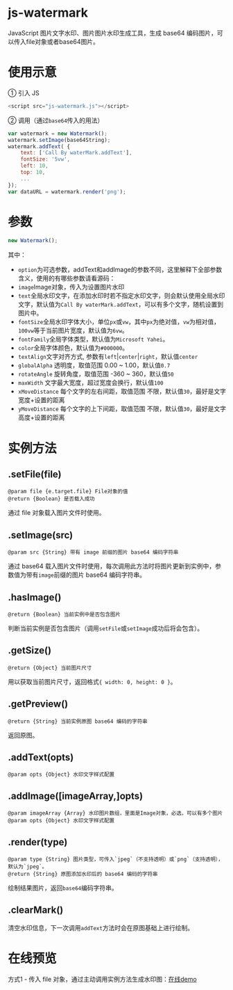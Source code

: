# js-watermark
JavaScript 图片文字水印、图片图片水印生成工具，生成 base64 编码图片，可以传入file对象或者base64图片。

# 使用示意
① 引入 JS 
```JavaScript
<script src="js-watermark.js"></script>
```

② 调用（通过`base64`传入的用法）
```JavaScript
var watermark = new Watermark();
watermark.setImage(base64String);
watermark.addText( {
    text: ['Call By waterMark.addText'],
    fontSize: '5vw',
    left: 10,
    top: 10,
    ...
});
var dataURL = watermark.render('png');
```

# 参数
```JavaScript
new Watermark();
```

其中：
* `option`为可选参数，addText和addImage的参数不同，这里解释下全部参数含义，使用的有哪些参数请看源码：
* `image`Image对象，传入为设置图片水印
* `text`全局水印文字，在添加水印时若不指定水印文字，则会默认使用全局水印文字，默认值为`Call By waterMark.addText`，可以有多个文字，随机设置到图片中。
* `fontSize`全局水印字体大小，单位`px`或`vw`，其中`px`为绝对值，`vw`为相对值，`100vw`等于当前图片宽度，默认值为`6vw`。
* `fontFamily`全局字体类型，默认值为`Microsoft Yahei`。
* `color`全局字体颜色，默认值为`#000000`。
* `textAlign`文字对齐方式, 参数有`left`|`center`|`right`，默认值`center`
* `globalAlpha` 透明度，取值范围 0.00 ~ 1.00，默认值`0.7`
* `rotateAngle` 旋转角度，取值范围 -360 ~ 360，默认值`50`
* `maxWidth` 文字最大宽度，超过宽度会换行，默认值`100`
* `xMoveDistance` 每个文字的左右间距，取值范围 不限，默认值`30`，最好是文字宽度+设置的距离
* `yMoveDistance` 每个文字的上下间距，取值范围 不限，默认值`30`，最好是文字高度+设置的距离
  
# 实例方法
## .setFile(file)
```
@param file {e.target.file} File对象的值
@return {Boolean} 是否载入成功 
```
通过 file 对象载入图片文件时使用。

## .setImage(src)
```
@param src {String} 带有 image 前缀的图片 base64 编码字符串
```
通过 base64 载入图片文件时使用，每次调用此方法时将图片更新到实例中，参数值为带有`image`前缀的图片 base64 编码字符串。

## .hasImage()
```
@return {Boolean} 当前实例中是否包含图片
```
判断当前实例是否包含图片（调用`setFile`或`setImage`成功后将会包含）。

## .getSize()
```
@return {Object} 当前图片尺寸 
```
用以获取当前图片尺寸，返回格式`{ width: 0, height: 0 }`。

## .getPreview()
```
@return {String} 当前实例原图 base64 编码的字符串
```
返回原图。

## .addText(opts)
```
@param opts {Object} 水印文字样式配置
```

## .addImage([imageArray,]opts)
```
@param imageArray {Array} 水印图片数组，里面是Image对象，必选，可以有多个图片
@param opts {Object} 水印文字样式配置
```

## .render(type)
```
@param type {String} 图片类型，可传入`jpeg`（不支持透明）或`png`（支持透明），默认为`jpeg`。
@return {String} 原图添加水印后的 base64 编码的字符串
```
绘制结果图片，返回`base64`编码字符串。

## .clearMark()
清空水印信息，下一次调用`addText`方法时会在原图基础上进行绘制。

# 在线预览

方式1 - 传入 file 对象，通过主动调用实例方法生成水印图：[在线demo](https://WhiteSevs.github.io/js-watermark/demo/example1.html)


